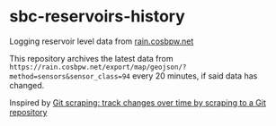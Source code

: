 # sbc-reservoirs-history

Logging reservoir level data from [rain.cosbpw.net](https://rain.cosbpw.net)

This repository archives the latest data from `https://rain.cosbpw.net/export/map/geojson/?method=sensors&sensor_class=94` every 20 minutes, if said data has changed.

Inspired by [Git scraping: track changes over time by scraping to a Git repository](https://simonwillison.net/2020/Oct/9/git-scraping/)